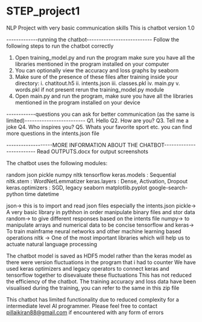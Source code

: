 # STEP_project1
NLP Project with very basic communication skills
This is chatbot version 1.0 

-------------running the chatbot---------------------------
Follow the following steps to run the chatbot correctly 
1. Open training_model.py and run the program make sure you have all the libraries mentioned in the program installed on your computer 
2. You can optionally view the accuracy and loss graphs by seaborn
3. Make sure of the presence of these files after training inside your directory:
    i. chatitout.h5
    ii. intents.json
    iii. classes.pkl
    iv. main.py
    v. words.pkl
    if not present rerun the training_model.py module
4. Open main.py and run the program, make sure you have all the libraries mentioned in the program installed on your device

------------questions you can ask for better communication (as the same is limited)-------------------------
Q1. Hello
Q2. How are you?
Q3. Tell me a joke 
Q4. Who inspires you?
Q5. Whats your favorite sport
etc. you can find more questions in the intents.json file

-------------------MORE INFORMATION ABOUT THE CHATBOT-------------------------
Read OUTPUTS.docx for output screenshots

The chatbot uses the following modules:

random
json
pickle
numpy
nltk
tensorflow 
keras.models : Sequential
nltk.stem : WordNetLemmatizer
keras.layers : Dense, Activation, Dropout
keras.optimizers : SGD, legacy
seaborn
matplotlib.pyplot
google-search-python
time
datetime

json-> this is to import and read json files especially the intents.json 
pickle-> A very basic library in pythhon in order manipulate binary files and stor data 
random-> to give different responses based on the intents file 
numpy-> to manipulate arrays and numerical data to be concise
tensorflow and keras-> To train mainframe neural networks and other machine learning based operations
nltk -> One of the most important libraries which will help us to actuate natural language processing

The chatbot model is saved as HDF5 model rather than the keras model as there were version fluctuations in the program that i had to counter
We have used keras optimizers and legacy operators to connect keras and tensorflow together to disevaluate these fluctuations
This has not reduced the efficiency of the chatbot. 
The training accuracy and loss data have been visualised during the training, you can refer to the same in this zip file

This chatbot has limited functionality due to reduced complexity for a intermediate level AI programmer. 
Please feel free to contact pillaikiran88@gmail.com if encountered with any form of errors
